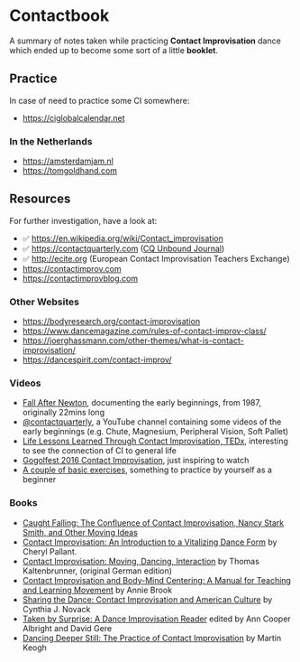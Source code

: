 # Contactbook

A summary of notes taken while practicing __Contact Improvisation__ dance which ended up to become some sort of a little __booklet__.

## Practice

In case of need to practice some CI somewhere:

* https://ciglobalcalendar.net

### In the Netherlands

* https://amsterdamjam.nl
* https://tomgoldhand.com

## Resources

For further investigation, have a look at:

* ✅ https://en.wikipedia.org/wiki/Contact_improvisation
* ✅ https://contactquarterly.com ([CQ Unbound Journal](https://contactquarterly.com/cq/unbound/))
* ✅ http://ecite.org (European Contact Improvisation Teachers Exchange)
* https://contactimprov.com
* https://contactimprovblog.com

### Other Websites

* https://bodyresearch.org/contact-improvisation
* https://www.dancemagazine.com/rules-of-contact-improv-class/
* https://joerghassmann.com/other-themes/what-is-contact-improvisation/
* https://dancespirit.com/contact-improv/

### Videos

* [Fall After Newton](https://www.youtube.com/watch?v=k768K_OTePM), documenting the early beginnings, from 1987, originally 22mins long
* [@contactquarterly](https://www.youtube.com/@contactquarterly), a YouTube channel containing some videos of the early beginnings (e.g. Chute, Magnesium, Peripheral Vision, Soft Pallet)
* [Life Lessons Learned Through Contact Improvisation, TEDx](https://www.youtube.com/watch?v=hlIRjfto7o0), interesting to see the connection of CI to general life
* [Gogolfest 2016 Contact Improvisation](https://www.youtube.com/watch?v=n1D9RU2GbBo), just inspiring to watch
* [A couple of basic exercises](https://www.youtube.com/watch?v=H8JiB2Nv5Qo), something to practice by yourself as a beginner

### Books

* [Caught Falling: The Confluence of Contact Improvisation, Nancy Stark Smith, and Other Moving Ideas](https://www.amazon.com/Caught-Falling-Confluence-Contact-Improvisation/dp/0937645095)
* [Contact Improvisation: An Introduction to a Vitalizing Dance Form](https://www.amazon.com/Contact-Improvisation-Introduction-Vitalizing-Dance/dp/0786426470) by Cheryl Pallant.
* [Contact Improvisation: Moving, Dancing, Interaction](https://www.amazon.com/Contact-Improvisation-Dancing-Interaction-Introduction/dp/1841261386) by Thomas Kaltenbrunner, (original German edition)
* [Contact Improvisation and Body-Mind Centering: A Manual for Teaching and Learning Movement](https://www.amazon.com/Improvisation-Body-Mind-Centering-Teaching-Learning/dp/0976044900) by Annie Brook
* [Sharing the Dance: Contact Improvisation and American Culture](https://www.amazon.com/Sharing-Dance-Improvisation-Directions-Anthropological/dp/0299124444) by Cynthia J. Novack
* [Taken by Surprise: A Dance Improvisation Reader](https://www.amazon.com/Taken-Surprise-Dance-Improvisation-Reader/dp/0819566489) edited by Ann Cooper Albright and David Gere
* [Dancing Deeper Still: The Practice of Contact Improvisation](https://www.amazon.com/Dancing-Deeper-Still-Practice-Improvisation/dp/1775243044) by Martin Keogh
